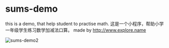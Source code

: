 # sums-demo
this is a demo, that help student to practise math.
这是一个小程序，帮助小学一年级学生练习数学加减法口算。
made by http://www.explore.name

![sums-demo2](https://user-images.githubusercontent.com/37508953/200513974-42e0c469-2975-429d-85ee-dc6600fa072b.png)
